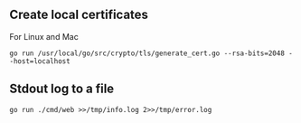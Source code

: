 ## Create local certificates
For Linux and Mac
```shell
go run /usr/local/go/src/crypto/tls/generate_cert.go --rsa-bits=2048 --host=localhost
```

## Stdout log to a file
```shell
go run ./cmd/web >>/tmp/info.log 2>>/tmp/error.log
```
